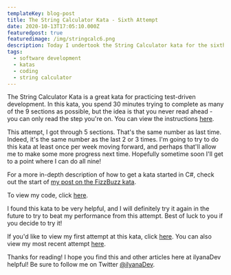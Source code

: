 ```yaml
---
templateKey: blog-post
title: The String Calculator Kata - Sixth Attempt
date: 2020-10-13T17:05:10.000Z
featuredpost: true
featuredimage: /img/stringcalc6.png
description: Today I undertook the String Calculator kata for the sixth time. I got through five of nine sections in the 30 minutes provided.
tags:
  - software development
  - katas
  - coding
  - string calculator
---
```


The String Calculator Kata is a great kata for practicing test-driven development. In this kata, you spend 30 minutes trying to complete as many of the 9 sections as possible, but the idea is that you never read ahead - you can only read the step you're on. You can view the instructions [here](https://github.com/ardalis/kata-catalog/blob/master/katas/String%20Calculator.md).

This attempt, I got through 5 sections. That's the same number as last time. Indeed, it's the same number as the last 2 or 3 times. I'm going to try to do this kata at least once per week moving forward, and perhaps that'll allow me to make some more progress next time. Hopefully sometime soon I'll get to a point where I can do all nine!

For a more in-depth description of how to get a kata started in C#, check out the start of [my post on the FizzBuzz kata](https://ilyana.dev/blog/2020-06-22-fizzbuzz-kata-PPP/).

To view my code, click [here](https://github.com/ilyanaDev/KataPractice/tree/master/StringCalculator/2020-10-13).

I found this kata to be very helpful, and I will definitely try it again in the future to try to beat my performance from this attempt. Best of luck to you if you decide to try it!

If you'd like to view my first attempt at this kata, click [here](https://ilyana.dev/blog/2020-06-22-string-calculator-kata-firsttry/). You can also view my most recent attempt [here](https://github.com/ilyanaDev/KataPractice/tree/master/StringCalculator/2020-09-10).

Thanks for reading! I hope you find this and other articles here at ilyanaDev helpful! Be sure to follow me on Twitter [@ilyanaDev](https://twitter.com/ilyanaDev).
